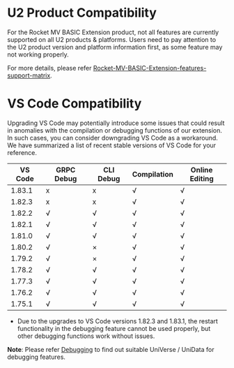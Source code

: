 # U2 Product Compatibility

For the Rocket MV BASIC Extension product, not all features are currently supported on all U2 products & platforms. Users need to pay attention to the U2 product version and platform information first, as some feature may not working properly.

For more details, please refer [Rocket-MV-BASIC-Extension-features-support-matrix](https://my.rocketsoftware.com/RocketCommunity/s/article/Rocket-MV-BASIC-Extension-features-support-matrix).

# VS Code Compatibility 

Upgrading VS Code may potentially introduce some issues that could result in anomalies with the compilation or debugging functions of our extension. In such cases, you can consider downgrading VS Code as a workaround. We have summarized a list of recent stable versions of VS Code for your reference.

|  VS Code  |   GRPC Debug  |  CLI Debug  | Compilation | Online Editing |
| --------- | ------------- | ----------- | ----------- | -------------- |
|  1.83.1   |      x        |      x      |      √      |       √        |
|  1.82.3   |      x        |      x      |      √      |       √        |
|  1.82.2   |      √        |      √      |      √      |       √        |
|  1.82.1   |      √        |      √      |      √      |       √        |
|  1.81.0   |      √        |      √      |      √      |       √        |
|  1.80.2   |      √        |      ×      |      √      |       √        |
|  1.79.2   |      √        |      ×      |      √      |       √        |
|  1.78.2   |      √        |      √      |      √      |       √        |
|  1.77.3   |      √        |      √      |      √      |       √        |
|  1.76.2   |      √        |      √      |      √      |       √        |
|  1.75.1   |      √        |      √      |      √      |       √        |

 - Due to the upgrades to VS Code versions 1.82.3 and 1.83.1, the restart functionality in the debugging feature cannot be used properly, but other debugging functions work without issues.

**Note**: Please refer [Debugging](./Debugging.md) to find out suitable UniVerse / UniData for debugging features.